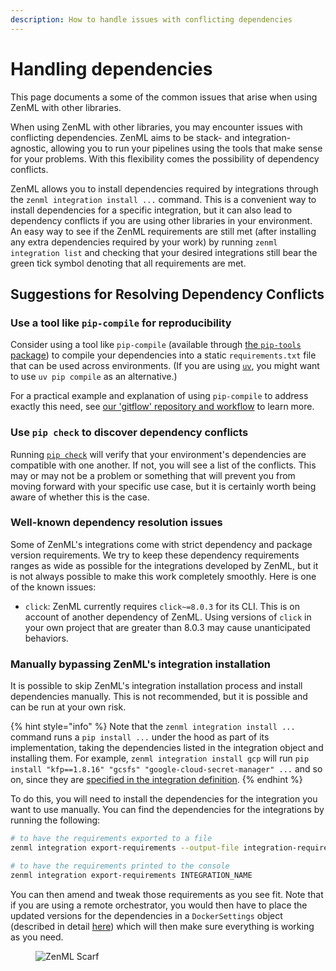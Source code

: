 ```yaml
---
description: How to handle issues with conflicting dependencies
---
```


# Handling dependencies

This page documents a some of the common issues that arise when using ZenML with other libraries.

When using ZenML with other libraries, you may encounter issues with conflicting dependencies. ZenML aims to be stack- and integration-agnostic, allowing you to run your pipelines using the tools that make sense for your problems. With this flexibility comes the possibility of dependency conflicts.

ZenML allows you to install dependencies required by integrations through the `zenml integration install ...` command. This is a convenient way to install dependencies for a specific integration, but it can also lead to dependency conflicts if you are using other libraries in your environment. An easy way to see if the ZenML requirements are still met (after installing any extra dependencies required by your work) by running `zenml integration list` and checking that your desired integrations still bear the green tick symbol denoting that all requirements are met.

## Suggestions for Resolving Dependency Conflicts

### Use a tool like `pip-compile` for reproducibility

Consider using a tool like `pip-compile` (available through [the `pip-tools` package](https://pip-tools.readthedocs.io/)) to compile your dependencies into a static `requirements.txt` file that can be used across environments. (If you are using [`uv`](https://github.com/astral-sh/uv), you might want to use `uv pip compile` as an alternative.)

For a practical example and explanation of using `pip-compile` to address exactly this need, see [our 'gitflow' repository and workflow](https://github.com/zenml-io/zenml-gitflow#-software-requirements-management) to learn more.

### Use `pip check` to discover dependency conflicts

Running [`pip check`](https://pip.pypa.io/en/stable/cli/pip\_check/) will verify that your environment's dependencies are compatible with one another. If not, you will see a list of the conflicts. This may or may not be a problem or something that will prevent you from moving forward with your specific use case, but it is certainly worth being aware of whether this is the case.

### Well-known dependency resolution issues

Some of ZenML's integrations come with strict dependency and package version requirements. We try to keep these dependency requirements ranges as wide as possible for the integrations developed by ZenML, but it is not always possible to make this work completely smoothly. Here is one of the known issues:

* `click`: ZenML currently requires `click~=8.0.3` for its CLI. This is on account of another dependency of ZenML. Using versions of `click` in your own project that are greater than 8.0.3 may cause unanticipated behaviors.

### Manually bypassing ZenML's integration installation

It is possible to skip ZenML's integration installation process and install dependencies manually. This is not recommended, but it is possible and can be run at your own risk.

{% hint style="info" %}
Note that the `zenml integration install ...` command runs a `pip install ...` under the hood as part of its implementation, taking the dependencies listed in the integration object and installing them. For example, `zenml integration install gcp` will run `pip install "kfp==1.8.16" "gcsfs" "google-cloud-secret-manager" ...` and so on, since they are [specified in the integration definition](https://github.com/zenml-io/zenml/blob/ec2283473e5e0c5a2f1b7868875539a83e617f8c/src/zenml/integrations/gcp/\_\_init\_\_.py#L45).
{% endhint %}

To do this, you will need to install the dependencies for the integration you want to use manually. You can find the dependencies for the integrations by running the following:

```bash
# to have the requirements exported to a file
zenml integration export-requirements --output-file integration-requirements.txt INTEGRATION_NAME

# to have the requirements printed to the console
zenml integration export-requirements INTEGRATION_NAME
```

You can then amend and tweak those requirements as you see fit. Note that if you are using a remote orchestrator, you would then have to place the updated versions for the dependencies in a `DockerSettings` object (described in detail [here](../customize-docker-builds/docker-settings-on-a-pipeline.md)) which will then make sure everything is working as you need.

<figure><img src="https://static.scarf.sh/a.png?x-pxid=f0b4f458-0a54-4fcd-aa95-d5ee424815bc" alt="ZenML Scarf"><figcaption></figcaption></figure>
